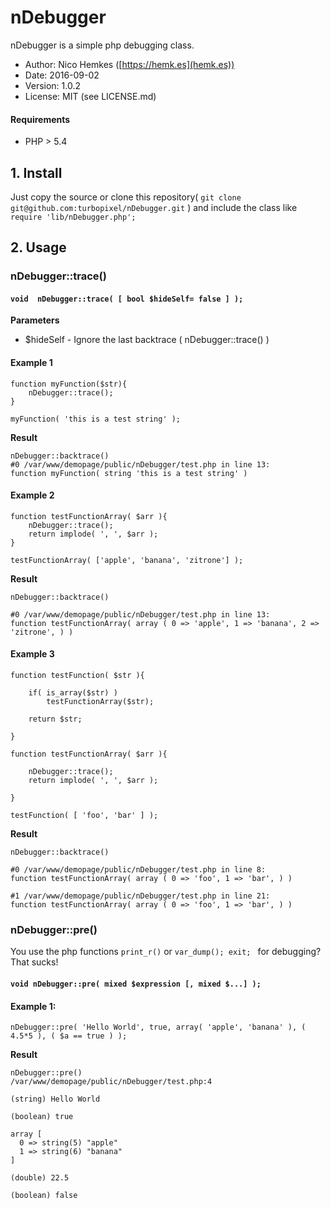 # nDebugger

nDebugger is a simple php debugging class.

* Author: Nico Hemkes ([https://hemk.es](hemk.es))
* Date: 2016-09-02
* Version: 1.0.2
* License: MIT (see LICENSE.md)

#### Requirements

* PHP > 5.4

## 1. Install

Just copy the source or clone this repository( `git clone git@github.com:turbopixel/nDebugger.git` ) and include the class like `require 'lib/nDebugger.php';`

## 2. Usage

### nDebugger::trace()

#### `void  nDebugger::trace( [ bool $hideSelf= false ] );`  
  
**Parameters**  

- $hideSelf - Ignore the last backtrace ( nDebugger::trace() )

#### Example 1

```
function myFunction($str){
    nDebugger::trace();
}

myFunction( 'this is a test string' );
```

**Result**

```
nDebugger::backtrace()
#0 /var/www/demopage/public/nDebugger/test.php in line 13:
function myFunction( string 'this is a test string' )
```  

#### Example 2

```
function testFunctionArray( $arr ){
	nDebugger::trace();
	return implode( ', ', $arr );
}

testFunctionArray( ['apple', 'banana', 'zitrone'] );
```

**Result**

```
nDebugger::backtrace()

#0 /var/www/demopage/public/nDebugger/test.php in line 13:
function testFunctionArray( array ( 0 => 'apple', 1 => 'banana', 2 => 'zitrone', ) )
```
#### Example 3

```
function testFunction( $str ){

	if( is_array($str) )
		testFunctionArray($str);

	return $str;

}

function testFunctionArray( $arr ){

	nDebugger::trace();
	return implode( ', ', $arr );

}

testFunction( [ 'foo', 'bar' ] );
```

**Result**

```
nDebugger::backtrace()

#0 /var/www/demopage/public/nDebugger/test.php in line 8:
function testFunctionArray( array ( 0 => 'foo', 1 => 'bar', ) )

#1 /var/www/demopage/public/nDebugger/test.php in line 21:
function testFunctionArray( array ( 0 => 'foo', 1 => 'bar', ) )
```

### nDebugger::pre()

You use the php functions `print_r()` or `var_dump(); exit; ` for debugging? That sucks!

#### `void nDebugger::pre( mixed $expression [, mixed $...] );`  

#### Example 1:

`nDebugger::pre( 'Hello World', true, array( 'apple', 'banana' ), ( 4.5*5 ), ( $a == true ) );`

**Result**

```
nDebugger::pre()
/var/www/demopage/public/nDebugger/test.php:4

(string) Hello World

(boolean) true

array [
  0 => string(5) "apple" 
  1 => string(6) "banana" 
]

(double) 22.5

(boolean) false
```